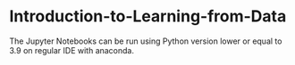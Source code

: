 # Introduction-to-Learning-from-Data
The Jupyter Notebooks can be run using Python version lower or equal to 3.9 on regular IDE with anaconda.
